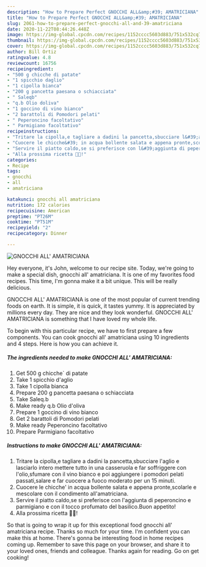 ```yaml
---
description: "How to Prepare Perfect GNOCCHI ALL&amp;#39; AMATRICIANA"
title: "How to Prepare Perfect GNOCCHI ALL&amp;#39; AMATRICIANA"
slug: 2061-how-to-prepare-perfect-gnocchi-all-and-39-amatriciana
date: 2020-11-22T08:44:26.448Z
image: https://img-global.cpcdn.com/recipes/1152cccc5603d883/751x532cq70/gnocchi-all-amatriciana-recipe-main-photo.jpg
thumbnail: https://img-global.cpcdn.com/recipes/1152cccc5603d883/751x532cq70/gnocchi-all-amatriciana-recipe-main-photo.jpg
cover: https://img-global.cpcdn.com/recipes/1152cccc5603d883/751x532cq70/gnocchi-all-amatriciana-recipe-main-photo.jpg
author: Bill Ortiz
ratingvalue: 4.8
reviewcount: 16756
recipeingredient:
- "500 g chicche di patate"
- "1 spicchio daglio"
- "1 cipolla bianca"
- "200 g pancetta paesana o schiacciata"
- " Saleqb"
- "q.b Olio doliva"
- "1 goccino di vino bianco"
- "2 barattoli di Pomodori pelati"
- " Peperoncino facoltativo"
- " Parmigiano facoltativo"
recipeinstructions:
- "Tritare la cipolla,e tagliare a dadini la pancetta,sbucciare l&#39;aglio e lasciarlo intero mettere tutto in una casseruola e far soffriggere con l&#39;olio,sfumare con il vino bianco e poi aggiungere i pomodori pelati passati,salare e far cuocere a fuoco moderato per un 15 minuti."
- "Cuocere le chicche&#39; in acqua bollente salata e appena pronte,scolarle e mescolare con il condimento all&#39;amatriciana."
- "Servire il piatto caldo,se si preferisce con l&#39;aggiunta di peperoncino e parmigiano e con il tocco profumato del basilico.Buon appetito!"
- "Alla prossima ricetta 👩‍🍳!"
categories:
- Recipe
tags:
- gnocchi
- all
- amatriciana

katakunci: gnocchi all amatriciana 
nutrition: 172 calories
recipecuisine: American
preptime: "PT26M"
cooktime: "PT51M"
recipeyield: "2"
recipecategory: Dinner

---
```



![GNOCCHI ALL&#39; AMATRICIANA](https://img-global.cpcdn.com/recipes/1152cccc5603d883/751x532cq70/gnocchi-all-amatriciana-recipe-main-photo.jpg)

Hey everyone, it's John, welcome to our recipe site. Today, we're going to make a special dish, gnocchi all&#39; amatriciana. It is one of my favorites food recipes. This time, I'm gonna make it a bit unique. This will be really delicious.



GNOCCHI ALL&#39; AMATRICIANA is one of the most popular of current trending foods on earth. It is simple, it is quick, it tastes yummy. It is appreciated by millions every day. They are nice and they look wonderful. GNOCCHI ALL&#39; AMATRICIANA is something that I have loved my whole life.


To begin with this particular recipe, we have to first prepare a few components. You can cook gnocchi all&#39; amatriciana using 10 ingredients and 4 steps. Here is how you can achieve it.

<!--inarticleads1-->

##### The ingredients needed to make GNOCCHI ALL&#39; AMATRICIANA:

1. Get 500 g chicche` di patate
1. Take 1 spicchio d&#39;aglio
1. Take 1 cipolla bianca
1. Prepare 200 g pancetta paesana o schiacciata
1. Take  Saleq.b
1. Make ready q.b Olio d&#39;oliva
1. Prepare 1 goccino di vino bianco
1. Get 2 barattoli di Pomodori pelati
1. Make ready  Peperoncino facoltativo
1. Prepare  Parmigiano facoltativo




<!--inarticleads2-->

##### Instructions to make GNOCCHI ALL&#39; AMATRICIANA:

1. Tritare la cipolla,e tagliare a dadini la pancetta,sbucciare l&#39;aglio e lasciarlo intero mettere tutto in una casseruola e far soffriggere con l&#39;olio,sfumare con il vino bianco e poi aggiungere i pomodori pelati passati,salare e far cuocere a fuoco moderato per un 15 minuti.
1. Cuocere le chicche&#39; in acqua bollente salata e appena pronte,scolarle e mescolare con il condimento all&#39;amatriciana.
1. Servire il piatto caldo,se si preferisce con l&#39;aggiunta di peperoncino e parmigiano e con il tocco profumato del basilico.Buon appetito!
1. Alla prossima ricetta 👩‍🍳!




So that is going to wrap it up for this exceptional food gnocchi all&#39; amatriciana recipe. Thanks so much for your time. I'm confident you can make this at home. There's gonna be interesting food in home recipes coming up. Remember to save this page on your browser, and share it to your loved ones, friends and colleague. Thanks again for reading. Go on get cooking!
